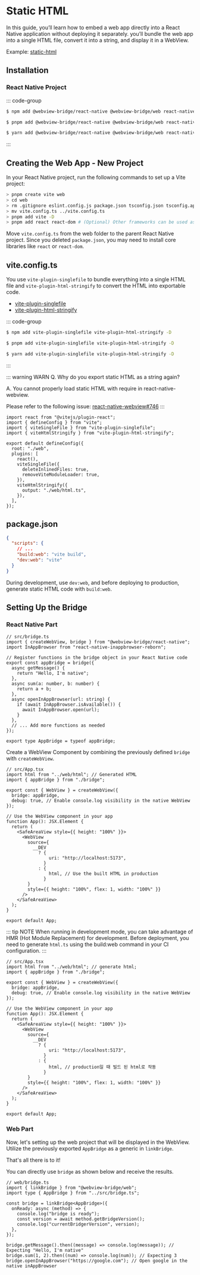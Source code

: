# Static HTML

In this guide, you’ll learn how to embed a web app directly into a React Native application without deploying it separately. you’ll bundle the web app into a single HTML file, convert it into a string, and display it in a WebView.

Example: [static-html](https://github.com/gronxb/webview-bridge/tree/main/example/static-html)

## Installation

### React Native Project

::: code-group

```sh [npm]
$ npm add @webview-bridge/react-native @webview-bridge/web react-native-webview
```

```sh [pnpm]
$ pnpm add @webview-bridge/react-native @webview-bridge/web react-native-webview
```

```sh [yarn]
$ yarn add @webview-bridge/react-native @webview-bridge/web react-native-webview
```

:::

## Creating the Web App - New Project

In your React Native project, run the following commands to set up a Vite project:

```sh
> pnpm create vite web
> cd web
> rm .gitignore eslint.config.js package.json tsconfig.json tsconfig.app.json # remove unused file
> mv vite.config.ts ../vite.config.ts
> pnpm add vite -D
> pnpm add react react-dom # (Optional) Other frameworks can be used as well.
```

Move `vite.config.ts` from the web folder to the parent React Native project. Since you deleted `package.json`, you may need to install core libraries like `react` or `react-dom`.

## vite.config.ts

You use `vite-plugin-singlefile` to bundle everything into a single HTML file and `vite-plugin-html-stringify` to convert the HTML into exportable code.

- [vite-plugin-singlefile](https://github.com/richardtallent/vite-plugin-singlefile)
- [vite-plugin-html-stringify](https://github.com/gronxb/vite-plugin-html-stringify)

::: code-group

```sh [npm]
$ npm add vite-plugin-singlefile vite-plugin-html-stringify -D
```

```sh [pnpm]
$ pnpm add vite-plugin-singlefile vite-plugin-html-stringify -D
```

```sh [yarn]
$ yarn add vite-plugin-singlefile vite-plugin-html-stringify -D
```

:::

::: warning WARN
Q. Why do you export static HTML as a string again?

A. You cannot properly load static HTML with require in react-native-webview.

Please refer to the following issue: [react-native-webview#746](https://github.com/react-native-webview/react-native-webview/issues/746#issuecomment-516350019)
:::

```tsx
import react from "@vitejs/plugin-react";
import { defineConfig } from "vite";
import { viteSingleFile } from "vite-plugin-singlefile";
import { viteHtmlStringify } from "vite-plugin-html-stringify";

export default defineConfig({
  root: "./web",
  plugins: [
    react(),
    viteSingleFile({
      deleteInlinedFiles: true,
      removeViteModuleLoader: true,
    }),
    viteHtmlStringify({
      output: "./web/html.ts",
    }),
  ],
});
```

## package.json

```json
{
  "scripts": {
    // ...
    "build:web": "vite build",
    "dev:web": "vite"
  }
}
```

During development, use `dev:web`, and before deploying to production, generate static HTML code with `build:web`.

## Setting Up the Bridge

### React Native Part

```tsx
// src/bridge.ts
import { createWebView, bridge } from "@webview-bridge/react-native";
import InAppBrowser from "react-native-inappbrowser-reborn";

// Register functions in the bridge object in your React Native code
export const appBridge = bridge({
  async getMessage() {
    return "Hello, I'm native";
  },
  async sum(a: number, b: number) {
    return a + b;
  },
  async openInAppBrowser(url: string) {
    if (await InAppBrowser.isAvailable()) {
      await InAppBrowser.open(url);
    }
  },
  // ... Add more functions as needed
});

export type AppBridge = typeof appBridge;
```

Create a WebView Component by combining the previously defined `bridge` with `createWebView`.

```tsx
// src/App.tsx
import html from "../web/html"; // Generated HTML
import { appBridge } from "./bridge";

export const { WebView } = createWebView({
  bridge: appBridge,
  debug: true, // Enable console.log visibility in the native WebView
});

// Use the WebView component in your app
function App(): JSX.Element {
  return (
    <SafeAreaView style={{ height: "100%" }}>
      <WebView
        source={
          __DEV
            ? {
                uri: "http://localhost:5173",
              }
            : {
                html, // Use the built HTML in production
              }
        }
        style={{ height: "100%", flex: 1, width: "100%" }}
      />
    </SafeAreaView>
  );
}

export default App;
```

::: tip NOTE
When running in development mode, you can take advantage of HMR (Hot Module Replacement) for development. Before deployment, you need to generate `html.ts` using the build:web command in your CI configuration.
:::

```tsx
// src/App.tsx
import html from "../web/html"; // generate html;
import { appBridge } from "./bridge";

export const { WebView } = createWebView({
  bridge: appBridge,
  debug: true, // Enable console.log visibility in the native WebView
});

// Use the WebView component in your app
function App(): JSX.Element {
  return (
    <SafeAreaView style={{ height: "100%" }}>
      <WebView
        source={
          __DEV
            ? {
                uri: "http://localhost:5173",
              }
            : {
                html, // production일 때 빌드 된 html로 작동
              }
        }
        style={{ height: "100%", flex: 1, width: "100%" }}
      />
    </SafeAreaView>
  );
}

export default App;
```

### Web Part

Now, let's setting up the web project that will be displayed in the WebView.
Utilize the previously exported `AppBridge` as a generic in `linkBridge`.

That's all there is to it!

You can directly use `bridge` as shown below and receive the results.

```tsx
// web/bridge.ts
import { linkBridge } from "@webview-bridge/web";
import type { AppBridge } from "../src/bridge.ts";

const bridge = linkBridge<AppBridge>({
  onReady: async (method) => {
    console.log("bridge is ready");
    const version = await method.getBridgeVersion();
    console.log("currentBridgerVersion", version);
  },
});

bridge.getMessage().then((message) => console.log(message)); // Expecting "Hello, I'm native"
bridge.sum(1, 2).then((num) => console.log(num)); // Expecting 3
bridge.openInAppBrowser("https://google.com"); // Open google in the native inAppBrowser
```
